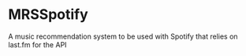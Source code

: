 # MRSSpotify
A music recommendation system to be used with Spotify that relies on last.fm for the API
